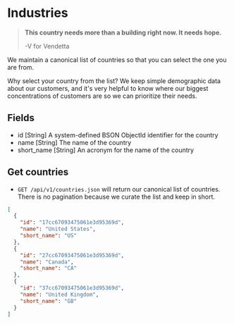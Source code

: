 Industries
========

> **This country needs more than a building right now. 
> It needs hope.**
>
> -V for Vendetta

We maintain a canonical list of countries so that you can select the one you are from.

Why select your country from the list? We keep simple demographic data about our customers, and it's very helpful to know where our biggest concentrations of customers are so we can prioritize their needs.


Fields
------

* id [String] A system-defined BSON ObjectId identifier for the country
* name [String] The name of the country
* short_name [String] An acronym for the name of the country


Get countries
------------

* `GET /api/v1/countries.json` will return our canonical list of countries. There is no pagination because we curate the list and keep in short.

```json
[
  {
    "id": "17cc67093475061e3d95369d",
    "name": "United States",
    "short_name": "US"
  },
  {
    "id": "27cc67093475061e3d95369d",
    "name": "Canada",
    "short_name": "CA"
  },
  {
    "id": "37cc67093475061e3d95369d",
    "name": "United Kingdom",
    "short_name": "GB"
  }
]
```
